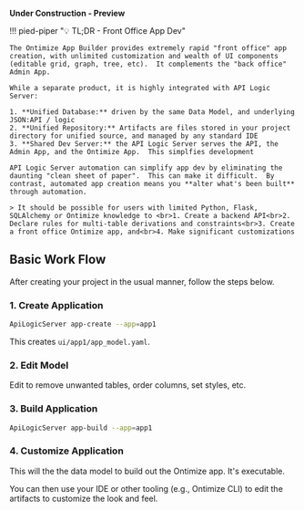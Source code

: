 **Under Construction - Preview**

!!! pied-piper ":bulb: TL;DR - Front Office App Dev"

    The Ontimize App Builder provides extremely rapid "front office" app creation, with unlimited customization and wealth of UI components (editable grid, graph, tree, etc).  It complements the "back office" Admin App.

    While a separate product, it is highly integrated with API Logic Server:

    1. **Unified Database:** driven by the same Data Model, and underlying JSON:API / logic
    2. **Unified Repository:** Artifacts are files stored in your project directory for unified source, and managed by any standard IDE
    3. **Shared Dev Server:** the API Logic Server serves the API, the Admin App, and the Ontimize App.  This simplfies development
    
    API Logic Server automation can simplify app dev by eliminating the daunting "clean sheet of paper".  This can make it difficult.  By contrast, automated app creation means you **alter what's been built** through automation.

    > It should be possible for users with limited Python, Flask, SQLAlchemy or Ontimize knowledge to <br>1. Create a backend API<br>2. Declare rules for multi-table derivations and constraints<br>3. Create a front office Ontimize app, and<br>4. Make significant customizations


## Basic Work Flow

After creating your project in the usual manner, follow the steps below.

### 1. Create Application

```bash
ApiLogicServer app-create --app=app1
```

This creates `ui/app1/app_model.yaml`.  

### 2. Edit Model

Edit to remove unwanted tables, order columns, set styles, etc.

### 3. Build Application

```bash
ApiLogicServer app-build --app=app1
```
### 4. Customize Application

This will the the data model to build out the Ontimize app.  It's executable.

You can then use your IDE or other tooling (e.g., Ontimize CLI) to edit the artifacts to customize the look and feel.